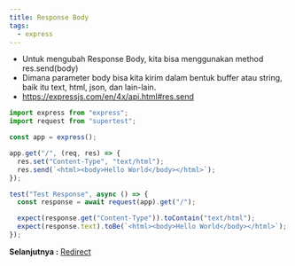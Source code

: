 ```yaml
---
title: Response Body
tags:
  - express
---
```


- Untuk mengubah Response Body, kita bisa menggunakan method res.send(body)
- Dimana parameter body bisa kita kirim dalam bentuk buffer atau string, baik itu text, html, json, dan lain-lain.
- https://expressjs.com/en/4x/api.html#res.send

```js
import express from "express";
import request from "supertest";

const app = express();

app.get("/", (req, res) => {
  res.set("Content-Type", "text/html");
  res.send(`<html><body>Hello World</body></html>`);
});

test("Test Response", async () => {
  const response = await request(app).get("/");

  expect(response.get("Content-Type")).toContain("text/html");
  expect(response.text).toBe(`<html><body>Hello World</body></html>`);
});
```

**Selanjutnya :** [Redirect](redirect.md)